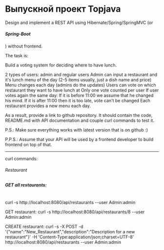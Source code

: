 # Выпускной проект Topjava

Design and implement a REST API using Hibernate/Spring/SpringMVC (or<h5> Spring-Boot</h5>) without frontend.

The task is:

Build a voting system for deciding where to have lunch.

2 types of users: admin and regular users
Admin can input a restaurant and it's lunch menu of the day (2-5 items usually, just a dish name and price)
Menu changes each day (admins do the updates)
Users can vote on which restaurant they want to have lunch at
Only one vote counted per user
If user votes again the same day:
If it is before 11:00 we assume that he changed his mind.
If it is after 11:00 then it is too late, vote can't be changed
Each restaurant provides a new menu each day.

As a result, provide a link to github repository. It should contain the code, README.md with API documentation and couple curl commands to test it.

P.S.: Make sure everything works with latest version that is on github :)

P.P.S.: Assume that your API will be used by a frontend developer to build frontend on top of that.
______________________________________
curl commands:

<h6>Restaurant</h6>

<h5>GET all restaurants:</h5>
<br>curl -s http://localhost:8080/api/restaurants --user Admin:admin

GET restaurant:
curl -s http://localhost:8080/api/restaurants/8 --user Admin:admin

CREATE restaurant:
curl -s -X POST -d '{"name":"New_Restaurant","description":"Description for a new restaurant"}' -H 
'Content-Type:application/json;charset=UTF-8' 
http://localhost:8080/api/restaurants --user Admin:admin